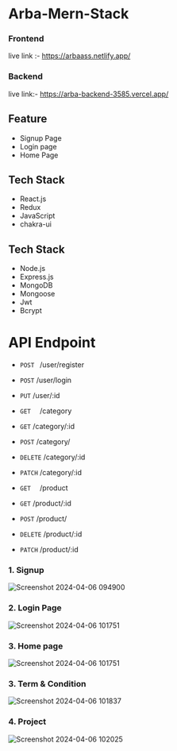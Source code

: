 
# Arba-Mern-Stack

 ### Frontend 
 live link :- https://arbaass.netlify.app/
 ### Backend 
 live link:- https://arba-backend-3585.vercel.app/

## Feature
- Signup Page
- Login page
- Home Page

## Tech Stack
-   React.js
-   Redux
-   JavaScript
-   chakra-ui

## Tech Stack
-   Node.js
-   Express.js
-   MongoDB  
-   Mongoose
-   Jwt
-   Bcrypt

  # API Endpoint
- `POST `    /user/register
- `POST`     /user/login
- `PUT`      /user/:id  

- `GET  `    /category
- `GET`      /category/:id
- `POST`     /category/
- `DELETE`   /category/:id
- `PATCH`    /category/:id

- `GET  `    /product
- `GET`      /product/:id
- `POST`     /product/
- `DELETE`   /product/:id
- `PATCH`    /product/:id

### 1. Signup 
![Screenshot 2024-04-06 094900](https://github.com/Sajid788/Mern-Arba-Assignment/assets/129252454/5040ea65-d27c-4047-94ef-ff9459b29b0c)



### 2. Login Page
![Screenshot 2024-04-06 101751](https://github.com/Sajid788/Mern-Arba-Assignment/assets/129252454/03323b0e-53d5-41fd-96fd-eb3f230698ab)


### 3. Home page
![Screenshot 2024-04-06 101751](https://github.com/Sajid788/Mern-Arba-Assignment/assets/129252454/541ac90e-e81b-4773-ab0a-409dc1533f06)


### 3. Term & Condition
![Screenshot 2024-04-06 101837](https://github.com/Sajid788/Mern-Arba-Assignment/assets/129252454/5d0ccfce-01ce-46c5-b69c-ad790dae76a3)


### 4. Project
![Screenshot 2024-04-06 102025](https://github.com/Sajid788/Mern-Arba-Assignment/assets/129252454/ea58cf8f-0705-4d31-8c14-8744a67a1cf7)



